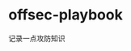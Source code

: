 








































































































# offsec-playbook
记录一点攻防知识
